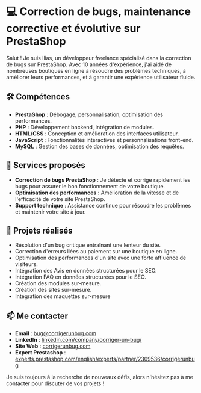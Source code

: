 # 💻 Correction de bugs, maintenance corrective et évolutive sur PrestaShop

Salut ! Je suis Ilias, un développeur freelance spécialisé dans la correction de bugs sur PrestaShop. Avec 10 années d'expérience, j'ai aidé de nombreuses boutiques en ligne à résoudre des problèmes techniques, à améliorer leurs performances, et à garantir une expérience utilisateur fluide.

## 🛠️ Compétences

- **PrestaShop** : Débogage, personnalisation, optimisation des performances.
- **PHP** : Développement backend, intégration de modules.
- **HTML/CSS** : Conception et amélioration des interfaces utilisateur.
- **JavaScript** : Fonctionnalités interactives et personnalisations front-end.
- **MySQL** : Gestion des bases de données, optimisation des requêtes.

## 🎯 Services proposés

- **Correction de bugs PrestaShop** : Je détecte et corrige rapidement les bugs pour assurer le bon fonctionnement de votre boutique.
- **Optimisation des performances** : Amélioration de la vitesse et de l'efficacité de votre site PrestaShop.
- **Support technique** : Assistance continue pour résoudre les problèmes et maintenir votre site à jour.

## 🚀 Projets réalisés

- Résolution d'un bug critique entraînant une lenteur du site.
- Correction d'erreurs liées au paiement sur une boutique en ligne.
- Optimisation des performances d'un site avec une forte affluence de visiteurs.
- Intégration des Avis en données structurées pour le SEO.
- Intégration FAQ en données structurées pour le SEO.
- Création des modules sur-mesure.
- Création des sites sur-mesure.
- Intégration des maquettes sur-mesure


## 📫 Me contacter

- **Email** : [bug@corrigerunbug.com](mailto:bug@corrigerunbug.com)
- **LinkedIn** : [linkedin.com/company/corriger-un-bug/](https://www.linkedin.com/company/corriger-un-bug/)
- **Site Web** : [corrigerunbug.com](http://corrigerunbug.com)
- **Expert Prestashop** : [experts.prestashop.com/english/experts/partner/2309536/corrigerunbug](https://experts.prestashop.com/english/experts/partner/2309536/corrigerunbug)

Je suis toujours à la recherche de nouveaux défis, alors n'hésitez pas à me contacter pour discuter de vos projets !
